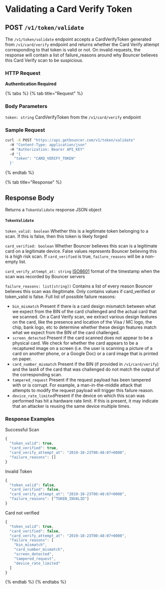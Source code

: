 # Validating a Card Verify Token

## **POST `/v1/token/validate`**

The `/v1/token/validate` endpoint accepts a CardVerifyToken generated from `/v1/card/verify` endpoint and returns whether the Card Verify attempt corresponding to that token is valid or not. On invalid requests, the response will contain a list of failure\_reasons around why Bouncer believes this Card Verify scan to be suspicious.

### HTTP Request

**Authentication Required**

{% tabs %}
{% tab title="Request" %}
### **Body Parameters**

`token: string` CardVerifyToken from the `/v1/card/verify` endpoint

### **Sample Request**

```bash
curl -X POST "https://api.getbouncer.com/v1/token/validate"
  -H "Content-Type: application/json"
  -H "Authorization: Bearer API_KEY"
  -d '{
    "token": "CARD_VERIFY_TOKEN"
  }'
```
{% endtab %}

{% tab title="Response" %}
## **Response Body**

Returns a `TokenValidate` response JSON object

#### `TokenValidate`

`token_valid: boolean` Whether this is a legitimate token belonging to a scan. If this is false, then this token is likely forged

`card_verified: boolean` Whether Bouncer believes this scan is a legitimate card on a legitimate device. False values represents Bouncer believing this is a high risk scan. If `card_verified` is true, `failure_reasons` will be a non-empty list.

`card_verify_attempt_at: string` [ISO8601](https://www.w3.org/TR/NOTE-datetime) format of the timestamp when the scan was recorded by Bouncer servers

`failure_reasons: list[string])` Contains a list of every reason Bouncer believes this scan was illegitimate. Only contains values if card\_verified or token\_valid is false. Full list of possible failure reasons:

* `bin_mismatch` Present if there is a card design mismatch between what we expect from the BIN of the card challenged and the actual card that we scanned. On a Card Verify scan, we extract various design features on the card, like the presence and location of the Visa / MC logo, the chip, bank logo, etc to determine whether these design features match what we expect from the BIN of the card challenged.
* `screen_detected` Present if the card scanned does not appear to be a physical card. We check for whether the card appears to be a recaptured image on a screen \(i.e. the user is scanning a picture of a card on another phone, or a Google Doc\) or a card image that is printed on paper.
* `card_number_mismatch` Present if the BIN \(if provided in `/v1/card/verify`\) and the last4 of the card that was challenged do not match the output of the corresponding scan.
* `tampered_request` Present if the request payload has been tampered with or is corrupt. For example, a man-in-the-middle attack that attempts to modify the request payload will trigger this failure reason.
* `device_rate_limited`Present if the device on which this scan was performed has hit a hardware rate limit. If this is present, it may indicate that an attacker is reusing the same device multiple times.

### Response Examples

Successful Scan

```javascript
{
  "token_valid": true,
  "card_verified": true,
  "card_verify_attempt_at": "2019-10-23T00:48:07+0000",
  "failure_reasons": []
}
```

Invalid Token

```javascript
{
  "token_valid": false,
  "card_verified": false,
  "card_verify_attempt_at": "2019-10-23T00:48:07+0000",
  "failure_reasons": ["TOKEN_INVALID"]
}
```

Card not verified

```javascript
{
  "token_valid": true,
  "card_verified": false,
  "card_verify_attempt_at": "2019-10-23T00:48:07+0000",
  "failure_reasons": [
    "bin_mismatch",
    "card_number_mismatch",
    "screen_detected",
    "tampered_request",
    "device_rate_limited"
  ]
}
```
{% endtab %}
{% endtabs %}

